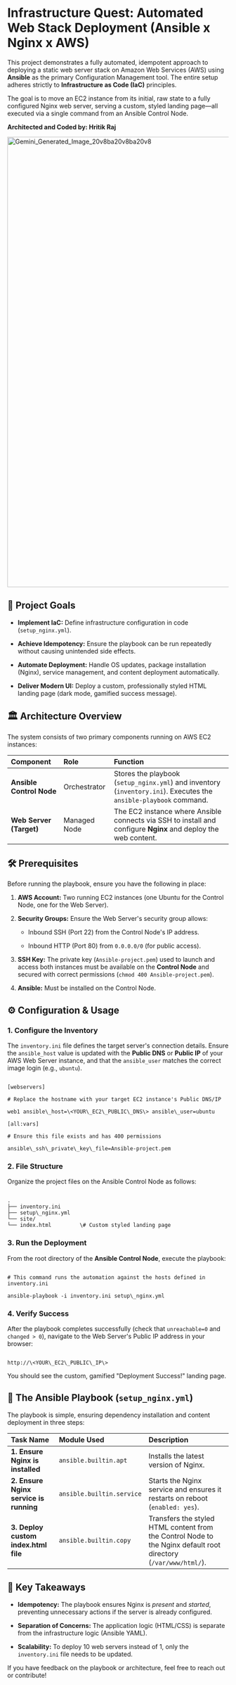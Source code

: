 # Infrastructure Quest: Automated Web Stack Deployment (Ansible x Nginx x AWS)

This project demonstrates a fully automated, idempotent approach to deploying a static web server stack on Amazon Web Services (AWS) using **Ansible** as the primary Configuration Management tool. The entire setup adheres strictly to **Infrastructure as Code (IaC)** principles.

The goal is to move an EC2 instance from its initial, raw state to a fully configured Nginx web server, serving a custom, styled landing page—all executed via a single command from an Ansible Control Node.

**Architected and Coded by: Hritik Raj**

<img width="1024" height="1024" alt="Gemini_Generated_Image_20v8ba20v8ba20v8" src="https://github.com/user-attachments/assets/f31f2eda-e542-48ed-879d-6eb6369ac50a" />


## 🎯 Project Goals

* **Implement IaC:** Define infrastructure configuration in code (`setup_nginx.yml`).

* **Achieve Idempotency:** Ensure the playbook can be run repeatedly without causing unintended side effects.

* **Automate Deployment:** Handle OS updates, package installation (Nginx), service management, and content deployment automatically.

* **Deliver Modern UI:** Deploy a custom, professionally styled HTML landing page (dark mode, gamified success message).

## 🏛️ Architecture Overview

The system consists of two primary components running on AWS EC2 instances:

| **Component** | **Role** | **Function** |
| :--- | :--- | :--- |
| **Ansible Control Node** | Orchestrator | Stores the playbook (`setup_nginx.yml`) and inventory (`inventory.ini`). Executes the `ansible-playbook` command. |
| **Web Server (Target)** | Managed Node | The EC2 instance where Ansible connects via SSH to install and configure **Nginx** and deploy the web content. |

## 🛠️ Prerequisites

Before running the playbook, ensure you have the following in place:

1. **AWS Account:** Two running EC2 instances (one Ubuntu for the Control Node, one for the Web Server).

2. **Security Groups:** Ensure the Web Server's security group allows:

   * Inbound SSH (Port 22) from the Control Node's IP address.

   * Inbound HTTP (Port 80) from `0.0.0.0/0` (for public access).

3. **SSH Key:** The private key (`Ansible-project.pem`) used to launch and access both instances must be available on the **Control Node** and secured with correct permissions (`chmod 400 Ansible-project.pem`).

4. **Ansible:** Must be installed on the Control Node.

## ⚙️ Configuration & Usage

### 1. Configure the Inventory

The `inventory.ini` file defines the target server's connection details. Ensure the `ansible_host` value is updated with the **Public DNS** or **Public IP** of your AWS Web Server instance, and that the `ansible_user` matches the correct image login (e.g., `ubuntu`).

```

[webservers]

# Replace the hostname with your target EC2 instance's Public DNS/IP

web1 ansible\_host=\<YOUR\_EC2\_PUBLIC\_DNS\> ansible\_user=ubuntu

[all:vars]

# Ensure this file exists and has 400 permissions

ansible\_ssh\_private\_key\_file=Ansible-project.pem

```

### 2. File Structure

Organize the project files on the Ansible Control Node as follows:

```

.
├── inventory.ini
├── setup\_nginx.yml
└── site/
└── index.html         \# Custom styled landing page

```

### 3. Run the Deployment

From the root directory of the **Ansible Control Node**, execute the playbook:

```

# This command runs the automation against the hosts defined in inventory.ini

ansible-playbook -i inventory.ini setup\_nginx.yml

```

### 4. Verify Success

After the playbook completes successfully (check that `unreachable=0` and `changed > 0`), navigate to the Web Server's Public IP address in your browser:

```

http://\<YOUR\_EC2\_PUBLIC\_IP\>

```

You should see the custom, gamified "Deployment Success!" landing page.

## 📝 The Ansible Playbook (`setup_nginx.yml`)

The playbook is simple, ensuring dependency installation and content deployment in three steps:

| **Task Name** | **Module Used** | **Description** |
| :--- | :--- | :--- |
| **1. Ensure Nginx is installed** | `ansible.builtin.apt` | Installs the latest version of Nginx. |
| **2. Ensure Nginx service is running** | `ansible.builtin.service` | Starts the Nginx service and ensures it restarts on reboot (`enabled: yes`). |
| **3. Deploy custom index.html file** | `ansible.builtin.copy` | Transfers the styled HTML content from the Control Node to the Nginx default root directory (`/var/www/html/`). |

## 🌟 Key Takeaways

* **Idempotency:** The playbook ensures Nginx is *present* and *started*, preventing unnecessary actions if the server is already configured.

* **Separation of Concerns:** The application logic (HTML/CSS) is separate from the infrastructure logic (Ansible YAML).

* **Scalability:** To deploy 10 web servers instead of 1, only the `inventory.ini` file needs to be updated.

If you have feedback on the playbook or architecture, feel free to reach out or contribute!
